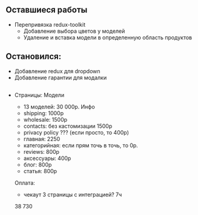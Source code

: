## Оставшиеся работы
- Перепривязка redux-toolkit
  - Добавление выбора цветов у моделей
  - Удаление и вставка модели в определенную область продуктов

## Остановился:
- Добавление redux для dropdown
- Добавление гарантии для модалки

##
- Страницы:
  Модели
  - 13 моделей: 30 000р.
  Инфо
  - shipping: 1000р
  - wholesale: 1500р
  - contacts: без кастомизации 1500р
  - privacy policy ??? (если просто, то 400р)
  - главная: 2250
  - категорийная: если прям точь в точь, то 0р.
  - reviews: 800р
  - аксессуары: 400р
  - блог: 800р
  - статья: 800р

  Оплата:
    - чекаут 3 страницы с интеграцией? 7ч

  38 730
